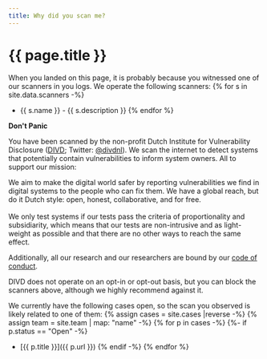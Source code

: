 ```yaml
---
title: Why did you scan me?
---
```

{{ page.title }}
===========

When you landed on this page, it is probably because you witnessed one of our scanners in you logs. We operate the following scanners:
{% for s in site.data.scanners -%}
* {{ s.name }} - {{ s.description }}
{% endfor %}

**Don't Panic**

You have been scanned by the non-profit Dutch Institute for Vulnerability Disclosure ([DIVD](https://www.divd.nl); Twitter: [@divdnl](https://twitter.com/divdnl)). We scan the internet to detect systems that potentially contain vulnerabilities to inform system owners. All to support our mission:

<div class="center">
We aim to make the digital world safer by reporting vulnerabilities we find in digital systems to the people who can fix them. We have a global reach, but do it Dutch style: open, honest, collaborative, and for free.
</div>

<br>
We only test systems if our tests pass the criteria of proportionality and subsidiarity, which means that our tests are non-intrusive and as light-weight as possible and that there are no other ways to reach the same effect.

Additionally, all our research and our researchers are bound by our [code of conduct](https://www.divd.nl/code/).

DIVD does not operate on an opt-in or opt-out basis, but you can block the scanners above, although we highly recommend against it.

We currently have the following cases open, so the scan you observed is likely related to one of them:
{% assign cases = site.cases |reverse -%}
{% assign team = site.team | map: "name" -%}
{% for p in cases -%}
{%- if p.status == "Open" -%}
* [{{ p.title }}]({{ p.url }})
{% endif -%}
{% endfor %}
